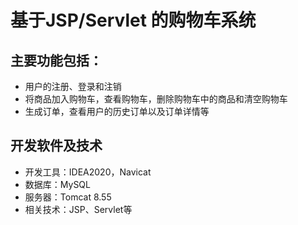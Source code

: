 # 基于JSP/Servlet 的购物车系统
## 主要功能包括：
- 用户的注册、登录和注销
- 将商品加入购物车，查看购物车，删除购物车中的商品和清空购物车
- 生成订单，查看用户的历史订单以及订单详情等
## 开发软件及技术
- 开发工具：IDEA2020，Navicat
- 数据库：MySQL
- 服务器：Tomcat 8.55
- 相关技术：JSP、Servlet等

